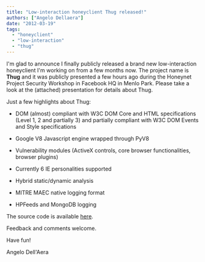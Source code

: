 ```yaml
---
title: "Low-interaction honeyclient Thug released!"
authors: ["Angelo Dellaera"]
date: "2012-03-19"
tags: 
  - "honeyclient"
  - "low-interaction"
  - "thug"
---
```


I'm glad to announce I finally publicly released a brand new low-interaction honeyclient I'm working on from a few months now. The project name is **Thug** and it was publicly presented a few hours ago during the Honeynet Project Security Workshop in Facebook HQ in Menlo Park. Please take a look at the (attached) presentation for details about Thug.  
  
Just a few highlights about Thug:  
  

  
- DOM (almost) compliant with W3C DOM Core and HTML specifications (Level 1, 2 and partially 3) and partially compliant with W3C DOM Events and Style specifications
  
- Google V8 Javascript engine wrapped through PyV8
  
- Vulnerability modules (ActiveX controls, core browser functionalities, browser plugins)
  
- Currently 6 IE personalities supported
  
- Hybrid static/dynamic analysis
  
- MITRE MAEC native logging format
  
- HPFeeds and MongoDB logging
  

  
  
The source code is available [here](https://github.com/buffer/thug).  
  
Feedback and comments welcome.  
  
Have fun!  
  
Angelo Dell'Aera
